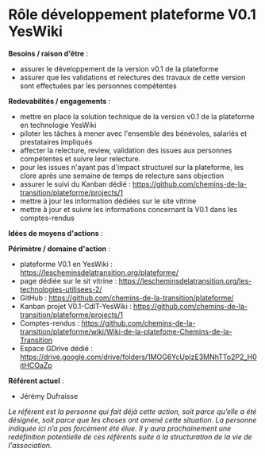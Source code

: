 # Rôle développement plateforme V0.1 YesWiki

**Besoins / raison d'être** :

 - assurer le développement de la version v0.1 de la plateforme
 - assurer que les validations et relectures des travaux de cette version sont effectuées par les personnes compétentes 

**Redevabilités / engagements** :

 - mettre en place la solution technique de la version v0.1 de la plateforme en technologie YesWiki
 - piloter les tâches à mener avec l'ensemble des bénévoles, salariés et prestataires impliqués
 - affecter la relecture, review, validation des issues aux personnes compétentes et suivre leur relecture.
 - pour les issues n'ayant pas d'impact structurel sur la plateforme, les clore après une semaine de temps de relecture sans objection
 - assurer le suivi du Kanban dédié : https://github.com/chemins-de-la-transition/plateforme/projects/1
 - mettre à jour les information dédiées sur le site vitrine
 - mettre à jour et suivre les informations concernant la V0.1 dans les comptes-rendus

**Idées de moyens d'actions** :

**Périmètre / domaine d'action** :

 - plateforme V0.1 en YesWiki : https://lescheminsdelatransition.org/plateforme/
 - page dédiée sur le sit vitrine : https://lescheminsdelatransition.org/les-technologies-utilisees-2/
 - GitHub : https://github.com/chemins-de-la-transition/plateforme/
 - Kanban projet V0.1-CdlT-YesWiki : https://github.com/chemins-de-la-transition/plateforme/projects/1
 - Comptes-rendus : https://github.com/chemins-de-la-transition/plateforme/wiki/Wiki-de-la-platefome-Chemins-de-la-Transition
 - Espace GDrive dédié : https://drive.google.com/drive/folders/1MOG6YcUpIzE3MNhTTo2P2_H0itHCOaZp

**Référent actuel** :

 - Jérémy Dufraisse

_Le référent est la personne qui fait déjà cette action, soit parce qu’elle a été désignée, soit parce que les choses ont amené cette situation. La personne indiquée ici n’a pas forcément été élue. Il y aura prochainement une redéfinition potentielle de ces référents suite à la structuration de la vie de l'association._